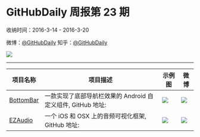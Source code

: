 # GitHubDaily 周报第 23 期

收纳时间：2016-3-14 - 2016-3-20

微博：[@GitHubDaily](https://weibo.com/GitHubDaily)
知乎：[@GitHubDaily](https://www.zhihu.com/people/githubdaily)

![](https://raw.githubusercontent.com/GitHubDaily/GitHubDaily/master/assets/weixin.png)

---

项目名称 | 项目描述 | 示例图 | 微博
--- | --- | --- | ---
[BottomBar](status.github_url) | 一款实现了底部导航栏效果的 Android 自定义组件, GitHub 地址: | ![](http://ww3.sinaimg.cn/large/006fiYtfjw1f22h98e233g308w0ftn6c.gif) | [![](https://raw.githubusercontent.com/GitHubDaily/GitHubDaily/master/assets/sina_logo.png)](https://weibo.com/5722964389/Dn0So2xVT)
[EZAudio](status.github_url) | 一个 iOS 和 OSX 上的音频可视化框架, GitHub 地址: | ![](http://ww3.sinaimg.cn/large/006fiYtfjw1f1xevd21ddg30ii0age83.gif) | [![](https://raw.githubusercontent.com/GitHubDaily/GitHubDaily/master/assets/sina_logo.png)](https://weibo.com/5722964389/DmlCw6kTA)
